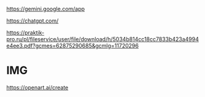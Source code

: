 https://gemini.google.com/app

https://chatgpt.com/

https://praktik-pro.ru/pl/fileservice/user/file/download/h/5034b814cc18cc7833b423a4994e4ee3.pdf?gcmes=62875290685&gcmlg=11720296


# IMG
https://openart.ai/create